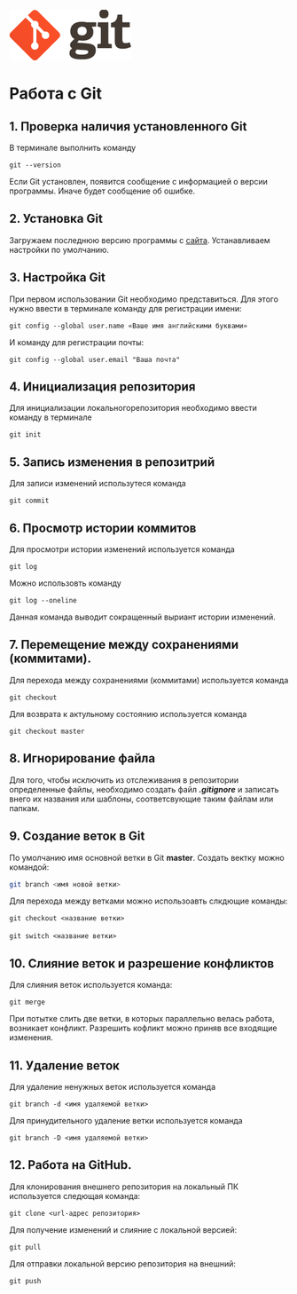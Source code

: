 ![logo](logo@2x.png)
# Работа с Git 
## 1. Проверка наличия установленного Git
В терминале выполнить команду 
```
git --version
```
Если Git установлен, появится сообщение с информацией о версии программы. Иначе будет сообщение об ошибке.
## 2. Установка Git
Загружаем последнюю версию  программы с [сайта](https://git-scm.com/downloads). 
Устанавливаем настройки по умолчанию.
## 3. Настройка Git 
При первом использовании Git необходимо представиться.
Для этого нужно ввести в терминале команду для регистрации имени:
```
git config --global user.name «Ваше имя английскими буквами»
```
 И команду для регистрации почты:
 ```
git config --global user.email "Ваша почта"
```
## 4. Инициализация репозитория 
Для инициализации локальногорепозитория необходимо ввести команду в терминале 
```
git init
```
## 5. Запись изменения в репозитрий 
Для записи изменений использутеся команда 
```
git commit
```
## 6. Просмотр истории коммитов 
Для просмотри истории изменений используется команда 
```
git log
``` 
Можно использовть команду 
```
git log --oneline 
``` 
Данная команда выводит сокращенный выриант истории изменений.
## 7. Перемещение между сохранениями (коммитами).
Для перехода между сохранениями (коммитами) используется команда 
```
git checkout 
```
Для возврата к актульному состоянию используется команда 
``` 
git checkout master
```
## 8. Игнорирование файла 
Для того, чтобы исключить из отслеживания в репозитории определенные файлы, необходимо создать файл ***.gitignore*** и записать внего их названия или шаблоны, соответсвующие таким файлам или папкам.

## 9. Создание веток в Git
По умолчанию имя основной ветки в Git **master**.
Создать вектку можно командой:
```bash
git branch <имя новой ветки>
```
Для перехода между ветками можно использоавть слкдющие команды:
```
git checkout <название ветки>

git switch <название ветки>
```
## 10. Слияние веток и разрешение конфликтов 
Для слияния веток используется команда:
```
git merge  
``` 
При потытке слить две ветки, в которых параллельно велась работа, возникает конфликт.
Разрешить кофликт можно приняв все входящие изменения.

## 11. Удаление веток 
Для удаление ненужных веток используется команда
```
git branch -d <имя удаляемой ветки>
```
Для принудительного удаление ветки используется команда 
```
git branch -D <имя удаляемой ветки>
```

## 12. Работа на GitHub.
Для клонирования внешнего репозитория на
локальный ПК используется следющая команда:
```
git clone <url-адрес репозитория> 
```

Для получение изменений и слияние с локальной версией:
```
git pull 
```

Для отправки локальной версию репозитория на внешний:
```
git push
```